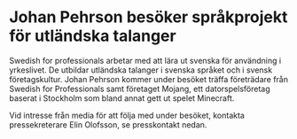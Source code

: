 # Johan Pehrson besöker språkprojekt för utländska talanger

Swedish for professionals arbetar med att lära ut svenska för användning i yrkeslivet. De utbildar utländska talanger i svenska språket och i svensk företagskultur. Johan Pehrson kommer under besöket träffa företrädare från Swedish for Professionals samt företaget Mojang, ett datorspelsföretag baserat i Stockholm som bland annat gett ut spelet Minecraft.

Vid intresse från media för att följa med under besöket, kontakta pressekreterare Elin Olofsson, se presskontakt nedan.
